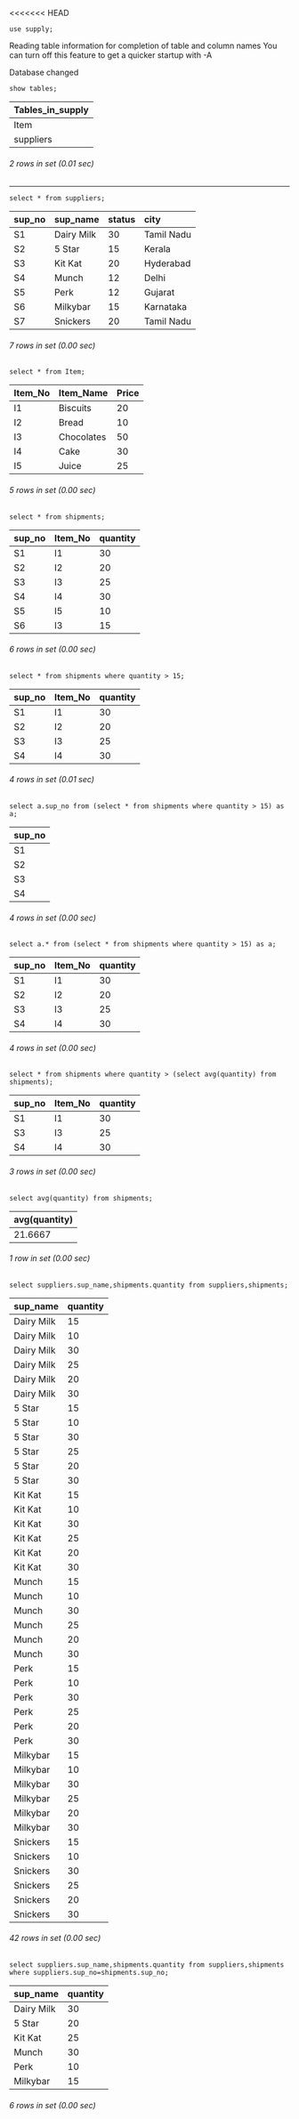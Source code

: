 <<<<<<< HEAD

``` syntax
use supply;
```
Reading table information for completion of table and column names
You can turn off this feature to get a quicker startup with -A

Database changed

``` syntax
show tables;
```

| Tables_in_supply |
|:----|
| Item             |
| suppliers        |

###### 2 rows in set (0.01 sec)
***

``` syntax
select * from suppliers;
```

| sup_no | sup_name   | status | city       |
|:----|:-----|:---|:----|
| S1     | Dairy Milk |     30 | Tamil Nadu |
| S2     | 5 Star     |     15 | Kerala     |
| S3     | Kit Kat    |     20 | Hyderabad  |
| S4     | Munch      |     12 | Delhi      |
| S5     | Perk       |     12 | Gujarat    |
| S6     | Milkybar   |     15 | Karnataka  |
| S7     | Snickers   |     20 | Tamil Nadu |

###### 7 rows in set (0.00 sec)


``` syntax
select * from Item;
```

| Item_No | Item_Name  | Price |
|:----|:----|:---|
| I1      | Biscuits   |    20 |
| I2      | Bread      |    10 |
| I3      | Chocolates |    50 |
| I4      | Cake       |    30 |
| I5      | Juice      |    25 |

###### 5 rows in set (0.00 sec)

``` syntax
select * from shipments;
```

| sup_no | Item_No | quantity |
|:----|:---|:---|
| S1     | I1      |       30 |
| S2     | I2      |       20 |
| S3     | I3      |       25 |
| S4     | I4      |       30 |
| S5     | I5      |       10 |
| S6     | I3      |       15 |

###### 6 rows in set (0.00 sec)

``` syntax
select * from shipments where quantity > 15;
```

| sup_no | Item_No | quantity |
|:----|:----|:----|
| S1     | I1      |       30 |
| S2     | I2      |       20 |
| S3     | I3      |       25 |
| S4     | I4      |       30 |

###### 4 rows in set (0.01 sec)

``` syntax
select a.sup_no from (select * from shipments where quantity > 15) as a;
```

| sup_no |
|:------|
| S1     |
| S2     |
| S3     |
| S4     |

###### 4 rows in set (0.00 sec)

``` syntax
select a.* from (select * from shipments where quantity > 15) as a;
```

| sup_no | Item_No | quantity |
|:-----|:----|:----|
| S1     | I1      |       30 |
| S2     | I2      |       20 |
| S3     | I3      |       25 |
| S4     | I4      |       30 |

###### 4 rows in set (0.00 sec)

``` syntax
select * from shipments where quantity > (select avg(quantity) from shipments);
```

| sup_no | Item_No | quantity |
|:----|:----|:----|
| S1     | I1      |       30 |
| S3     | I3      |       25 |
| S4     | I4      |       30 |

###### 3 rows in set (0.00 sec)

``` syntax
select avg(quantity) from shipments;
```

| avg(quantity) |
|:----|
|       21.6667 |

###### 1 row in set (0.00 sec)

``` syntax
select suppliers.sup_name,shipments.quantity from suppliers,shipments;
```

| sup_name   | quantity |
|:-----|:----|
| Dairy Milk |       15 |
| Dairy Milk |       10 |
| Dairy Milk |       30 |
| Dairy Milk |       25 |
| Dairy Milk |       20 |
| Dairy Milk |       30 |
| 5 Star     |       15 |
| 5 Star     |       10 |
| 5 Star     |       30 |
| 5 Star     |       25 |
| 5 Star     |       20 |
| 5 Star     |       30 |
| Kit Kat    |       15 |
| Kit Kat    |       10 |
| Kit Kat    |       30 |
| Kit Kat    |       25 |
| Kit Kat    |       20 |
| Kit Kat    |       30 |
| Munch      |       15 |
| Munch      |       10 |
| Munch      |       30 |
| Munch      |       25 |
| Munch      |       20 |
| Munch      |       30 |
| Perk       |       15 |
| Perk       |       10 |
| Perk       |       30 |
| Perk       |       25 |
| Perk       |       20 |
| Perk       |       30 |
| Milkybar   |       15 |
| Milkybar   |       10 |
| Milkybar   |       30 |
| Milkybar   |       25 |
| Milkybar   |       20 |
| Milkybar   |       30 |
| Snickers   |       15 |
| Snickers   |       10 |
| Snickers   |       30 |
| Snickers   |       25 |
| Snickers   |       20 |
| Snickers   |       30 |

###### 42 rows in set (0.00 sec)

``` syntax
select suppliers.sup_name,shipments.quantity from suppliers,shipments where suppliers.sup_no=shipments.sup_no;
```

| sup_name   | quantity |
|:-----|:-----|
| Dairy Milk |       30 |
| 5 Star     |       20 |
| Kit Kat    |       25 |
| Munch      |       30 |
| Perk       |       10 |
| Milkybar   |       15 |

###### 6 rows in set (0.00 sec)






